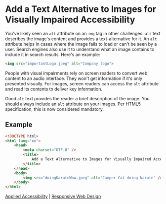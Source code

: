 # Add a Text Alternative to Images for Visually Impaired Accessibility

You've likely seen an `alt` attribute on an `img` tag in other challenges. `alt` text describes the image's content and provides a text-alternative for it. An `alt` attribute helps in cases where the image fails to load or can't be seen by a user. Search engines also use it to understand what an image contains to include it in search results. Here's an example:

```HTML
<img src="importantLogo.jpeg" alt="Company logo">
```

People with visual impairments rely on screen readers to convert web content to an audio interface. They won't get information if it's only presented visually. For images, screen readers can access the `alt` attribute and read its contents to deliver key information.

Good `alt` text provides the reader a brief description of the image. You should always include an `alt` attribute on your images. Per HTML5 specification, this is now considered mandatory.

## Example

```HTML
<!DOCTYPE html>
<html lang="en">
    <head>
        <meta charset="UTF-8" />
        <title>
            Add a Text Alternative to Images for Visually Impaired Accessibility
        </title>
    </head>
    <body>
        <img src="doingKarateWow.jpeg" alt="Camper Cat doing karate" />
    </body>
</html>
```

[Applied Accessibility](../applied-accessibility.md) | [Responsive Web Design](../../responsive-web-design.md)

